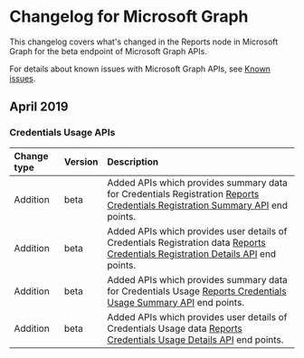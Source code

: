 # Changelog for Microsoft Graph

This changelog covers what's changed in the Reports node in Microsoft Graph for the beta endpoint of Microsoft Graph APIs.

For details about known issues with Microsoft Graph APIs, see [Known issues](known_issues.md).

## April 2019

### Credentials Usage APIs

| **Change type** | **Version** | **Description**              |
| :-------------- | :---------- | :--------------------------------------- |
| Addition        | beta      | Added APIs which provides summary data for Credentials Registration [Reports Credentials Registration Summary API](https://graph.microsoft.com/beta/reports/getCredentialUserRegistrationCount) end points. 
| Addition        | beta      | Added APIs which provides user details of Credentials Registration data [Reports Credentials Registration Details API](https://graph.microsoft.com/beta/reports/credentialUserRegistrationDetails) end points.
| Addition        | beta      | Added APIs which provides summary data for Credentials Usage [Reports Credentials Usage Summary API](https://graph.microsoft.com/beta/reports/getCredentialUsageSummary) end points. 
| Addition        | beta      | Added APIs which provides user details of Credentials Usage data [Reports Credentials Usage Details API](https://graph.microsoft.com/beta/reports/userCredentialUsageDetails) end points.